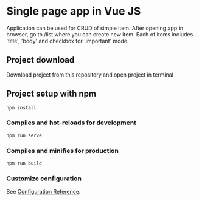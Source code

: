 # Single page app in Vue JS

Application can be used for CRUD of simple item. After opening app in browser, go to /list where you can create new item. Each of items includes 'title', 'body' and checkbox for 'important' mode.

## Project download

Download project from this repository and open project in terminal

## Project setup with npm

```
npm install
```

### Compiles and hot-reloads for development

```
npm run serve
```

### Compiles and minifies for production

```
npm run build
```

### Customize configuration

See [Configuration Reference](https://cli.vuejs.org/config/).

